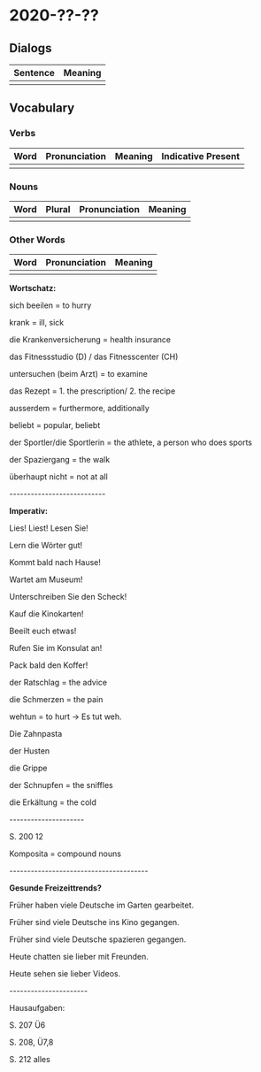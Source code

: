 # 2020-??-??

## Dialogs

| Sentence | Meaning |
| -------- | ------- |
|          |         |

## Vocabulary

### Verbs

| Word | Pronunciation | Meaning | Indicative Present |
| ---- | ------------- | ------- | ------------------ |
|      |               |         |                    |

### Nouns

| Word | Plural | Pronunciation | Meaning |
| ---- | ------ | ------------- | ------- |
|      |        |               |         |

### Other Words

| Word | Pronunciation | Meaning |
| ---- | ------------- | ------- |
|      |               |         |

**Wortschatz:**

sich beeilen = to hurry

krank = ill, sick

die Krankenversicherung = health insurance

das Fitnessstudio (D) / das Fitnesscenter (CH)

untersuchen (beim Arzt) = to examine

das Rezept = 1. the prescription/ 2. the recipe

ausserdem = furthermore, additionally

beliebt = popular, beliebt

der Sportler/die Sportlerin = the athlete, a person who does sports

der Spaziergang = the walk

überhaupt nicht = not at all

\---------------------------

**Imperativ:**

Lies! Liest! Lesen Sie!



Lern die Wörter gut!

Kommt bald nach Hause!

Wartet am Museum!

Unterschreiben Sie den Scheck!

Kauf die Kinokarten!

Beeilt euch etwas!

Rufen Sie im Konsulat an!

Pack bald den Koffer!



der Ratschlag = the advice

die Schmerzen = the pain

wehtun = to hurt -> Es tut weh.

Die Zahnpasta

der Husten

die Grippe

der Schnupfen = the sniffles

die Erkältung = the cold



\---------------------

S. 200 12



Komposita = compound nouns

\---------------------------------------

**Gesunde Freizeittrends?** 

Früher haben viele Deutsche im Garten gearbeitet.

Früher sind viele Deutsche ins Kino gegangen.

Früher sind viele Deutsche spazieren gegangen.

Heute chatten sie lieber mit Freunden.

Heute sehen sie lieber Videos.



\----------------------

Hausaufgaben:

S. 207 Ü6

S. 208, Ü7,8

S. 212 alles